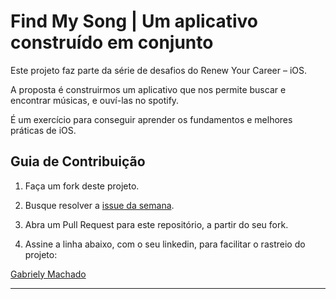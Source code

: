 # Find My Song | Um aplicativo construído em conjunto

Este projeto faz parte da série de desafios do Renew Your Career – iOS.

A proposta é construirmos um aplicativo que nos permite buscar e encontrar músicas, e ouví-las no spotify.

É um exercício para conseguir aprender os fundamentos e melhores práticas de iOS.

## Guia de Contribuição

1. Faça um fork deste projeto.

2. Busque resolver a [issue da semana](https://github.com/renew-your-career-ios/find-my-song/issues). 

3. Abra um Pull Request para este repositório, a partir do seu fork.

4. Assine a linha abaixo, com o seu linkedin, para facilitar o rastreio do projeto:

[Gabriely Machado](https://www.linkedin.com/in/gabriely-a-machado/)

_____________________________________
